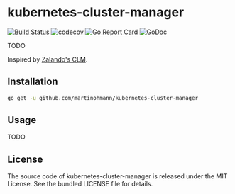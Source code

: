 kubernetes-cluster-manager
==========================

[![Build Status](https://travis-ci.com/martinohmann/kubernetes-cluster-manager.svg?token=xH5yZJpvZADxWnqXKZzW&branch=master)](https://travis-ci.com/martinohmann/kubernetes-cluster-manager)
[![codecov](https://codecov.io/gh/martinohmann/kubernetes-cluster-manager/branch/master/graph/badge.svg?token=iimiRF2QXr)](https://codecov.io/gh/martinohmann/kubernetes-cluster-manager)
[![Go Report Card](https://goreportcard.com/badge/github.com/martinohmann/kubernetes-cluster-manager)](https://goreportcard.com/report/github.com/martinohmann/kubernetes-cluster-manager)
[![GoDoc](https://godoc.org/github.com/martinohmann/kubernetes-cluster-manager?status.svg)](https://godoc.org/github.com/martinohmann/kubernetes-cluster-manager)

TODO

Inspired by [Zalando's CLM](https://github.com/zalando-incubator/cluster-lifecycle-manager).

Installation
------------

```sh
go get -u github.com/martinohmann/kubernetes-cluster-manager
```

Usage
-----

TODO

License
-------

The source code of kubernetes-cluster-manager is released under the MIT License. See the bundled
LICENSE file for details.
